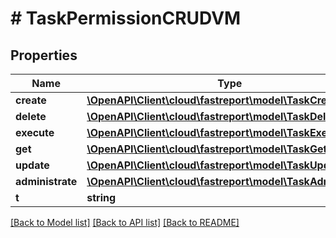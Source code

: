 # # TaskPermissionCRUDVM

## Properties

Name | Type | Description | Notes
------------ | ------------- | ------------- | -------------
**create** | [**\OpenAPI\Client\cloud\fastreport\model\TaskCreate**](TaskCreate.md) |  | [optional]
**delete** | [**\OpenAPI\Client\cloud\fastreport\model\TaskDelete**](TaskDelete.md) |  | [optional]
**execute** | [**\OpenAPI\Client\cloud\fastreport\model\TaskExecute**](TaskExecute.md) |  | [optional]
**get** | [**\OpenAPI\Client\cloud\fastreport\model\TaskGet**](TaskGet.md) |  | [optional]
**update** | [**\OpenAPI\Client\cloud\fastreport\model\TaskUpdate**](TaskUpdate.md) |  | [optional]
**administrate** | [**\OpenAPI\Client\cloud\fastreport\model\TaskAdministrate**](TaskAdministrate.md) |  | [optional]
**t** | **string** |  |

[[Back to Model list]](../../README.md#models) [[Back to API list]](../../README.md#endpoints) [[Back to README]](../../README.md)
